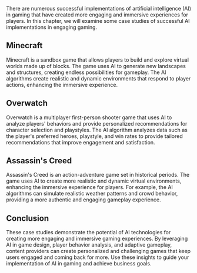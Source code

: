 

There are numerous successful implementations of artificial intelligence (AI) in gaming that have created more engaging and immersive experiences for players. In this chapter, we will examine some case studies of successful AI implementations in engaging gaming.

Minecraft
---------

Minecraft is a sandbox game that allows players to build and explore virtual worlds made up of blocks. The game uses AI to generate new landscapes and structures, creating endless possibilities for gameplay. The AI algorithms create realistic and dynamic environments that respond to player actions, enhancing the immersive experience.

Overwatch
---------

Overwatch is a multiplayer first-person shooter game that uses AI to analyze players' behaviors and provide personalized recommendations for character selection and playstyles. The AI algorithm analyzes data such as the player's preferred heroes, playstyle, and win rates to provide tailored recommendations that improve engagement and satisfaction.

Assassin's Creed
----------------

Assassin's Creed is an action-adventure game set in historical periods. The game uses AI to create more realistic and dynamic virtual environments, enhancing the immersive experience for players. For example, the AI algorithms can simulate realistic weather patterns and crowd behavior, providing a more authentic and engaging gameplay experience.

Conclusion
----------

These case studies demonstrate the potential of AI technologies for creating more engaging and immersive gaming experiences. By leveraging AI in game design, player behavior analysis, and adaptive gameplay, content providers can create personalized and challenging games that keep users engaged and coming back for more. Use these insights to guide your implementation of AI in gaming and achieve business goals.
